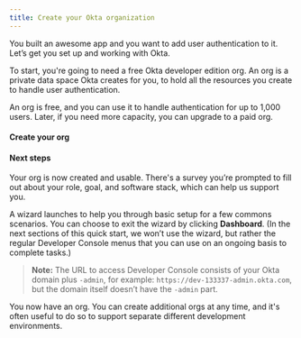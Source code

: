 ```yaml
---
title: Create your Okta organization
---
```


You built an awesome app and you want to add user authentication to it. Let’s get you set up and working with Okta.

To start, you're going to need a free Okta developer edition org. An org is a private data space Okta creates for you, to hold all the resources you create to handle user authentication.

An org is free, and you can use it to handle authentication for up to 1,000 users. Later, if you need more capacity, you can upgrade to a paid org.

#### Create your org

<StackSelector snippet="create-org" />

#### Next steps

Your org is now created and usable. There's a survey you’re prompted to fill out about your role, goal, and software stack, which can help us support you.

A wizard launches to help you through basic setup for a few commons scenarios. You can choose to exit the wizard by clicking **Dashboard**. (In the next sections of this quick start, we won’t use the wizard, but rather the regular Developer Console menus that you can use on an ongoing basis to complete tasks.)

>**Note:** The URL to access Developer Console consists of your Okta domain plus `-admin`, for example: `https://dev-133337-admin.okta.com`, but the domain itself doesn’t have the `-admin` part.

You now have an org. You can create additional orgs at any time, and it's often useful to do so to support separate different development environments.

<NextSectionLink/>

